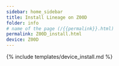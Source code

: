 ```yaml
---
sidebar: home_sidebar
title: Install Lineage on Z00D
folder: info
# name of the page (/{{permalink}}.html)
permalink: Z00D_install.html
device: Z00D
---
```

{% include templates/device_install.md %}
